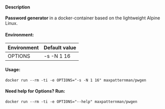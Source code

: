 #### Description

**Password generator** in a docker-container based on the lightweight Alpine Linux.

#### Environment:

| Environment | Default value |
|-------------|---------------|
| OPTIONS     | -s -N 1 16    |

#### Usage:

    docker run --rm -ti -e OPTIONS="-s -N 1 16" maxpatternman/pwgen

#### Need help for Options? Run:

    docker run --rm -ti -e OPTIONS="--help" maxpatternman/pwgen

